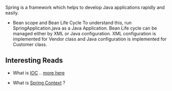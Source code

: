 Spring is a framework which helps to develop Java applications rapidly and easily.

- Bean scope and Bean Life Cycle
To understand this, run SpringApplication.java as a Java Application.
Bean Life cycle can be managed either by XML or Java configuration. XML configuration is implemented for Vendor class and Java configuration is implemented for Customer class.

Interesting Reads
-----------------
- What is [IOC](https://www.java2novice.com/java_interview_questions/inversion-of-control/)
 .. [more here](https://www.tutorialsteacher.com/ioc/inversion-of-control)
 
- What is [Spring Context](https://dzone.com/articles/what-is-a-spring-context) ? 